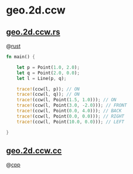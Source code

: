 # geo.2d.ccw

## [geo.2d.ccw.rs](geo.2d.ccw.rs)

@[rust](geo.2d.ccw.rs)

```rust
fn main() {

    let p = Point(1.0, 2.0);
    let q = Point(2.0, 0.0);
    let l = Line(p, q);

    trace!(ccw(l, p)); // ON
    trace!(ccw(l, q)); // ON
    trace!(ccw(l, Point(1.5, 1.0))); // ON
    trace!(ccw(l, Point(3.0, -2.0))); // FRONT
    trace!(ccw(l, Point(0.0, 4.0))); // BACK
    trace!(ccw(l, Point(0.0, 0.0))); // RIGHT
    trace!(ccw(l, Point(10.0, 0.0))); // LEFT

}
```

## [geo.2d.ccw.cc](geo.2d.ccw.cc)

@[cpp](geo.2d.ccw.cc)
